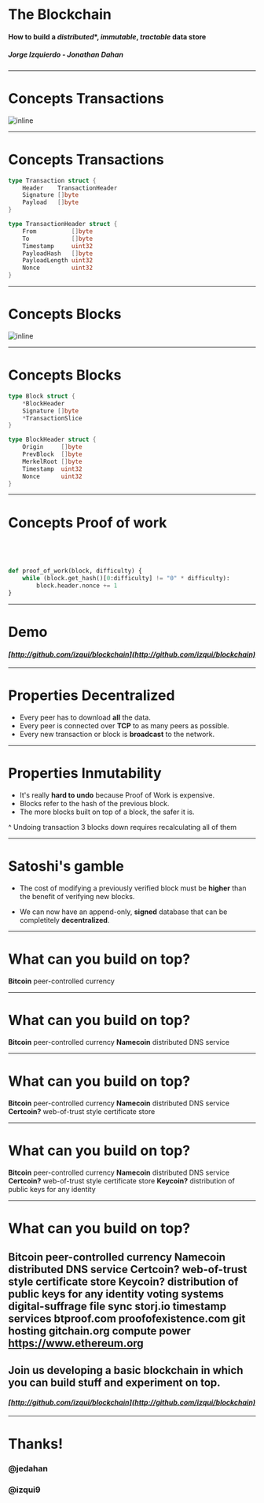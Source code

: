 # The Blockchain

#### How to build a *distributed**, *immutable*, *tractable* data store
##### Jorge Izquierdo *-* Jonathan Dahan

--- 

# **Concepts** Transactions

![inline](https://1-ps.googleusercontent.com/s/www.igvita.com/posts/14/xtransaction-pki.png.pagespeed.ic.elb9fXIUMa.png)

---

# **Concepts** Transactions

```go
type Transaction struct {
	Header    TransactionHeader
	Signature []byte
	Payload   []byte
}

type TransactionHeader struct {
	From          []byte
	To            []byte
	Timestamp     uint32
	PayloadHash   []byte
	PayloadLength uint32
	Nonce         uint32
}
```

---


# **Concepts** Blocks

![inline](https://1-ps.googleusercontent.com/s/www.igvita.com/posts/14/xblockchain-full.png.pagespeed.ic.r5GP2Rwqya.png)

---

# **Concepts** Blocks

```go
type Block struct {
	*BlockHeader
	Signature []byte
	*TransactionSlice
}

type BlockHeader struct {
	Origin     []byte
	PrevBlock  []byte
	MerkelRoot []byte
	Timestamp  uint32
	Nonce      uint32
}
```

---

# **Concepts** Proof of work

```python




def proof_of_work(block, difficulty) {
	while (block.get_hash()[0:difficulty] != "0" * difficulty):
		block.header.nonce += 1
}
```

---

# Demo

#### *[http://github.com/izqui/blockchain](http://github.com/izqui/blockchain)*

---

# **Properties** Decentralized

* Every peer has to download **all** the data.
* Every peer is connected over **TCP** to as many peers as possible.
* Every new transaction or block is **broadcast** to the network.

---

# **Properties** Inmutability

* It's really **hard to undo** because Proof of Work is expensive.
* Blocks refer to the hash of the previous block.
* The more blocks built on top of a block, the safer it is.


^ Undoing transaction 3 blocks down requires recalculating all of them

---

# Satoshi's gamble

* The cost of modifying a previously verified block must be **higher** than the benefit of verifying new blocks.

* We can now have an append-only, **signed** database that can be completitely **decentralized**.

---

# What can you build on top?

**Bitcoin** peer-controlled currency

--- 
# What can you build on top?

**Bitcoin** peer-controlled currency
**Namecoin** distributed DNS service

--- 

# What can you build on top?

**Bitcoin** peer-controlled currency
**Namecoin** distributed DNS service
**Certcoin?** web-of-trust style certificate store

--- 

# What can you build on top?

**Bitcoin** peer-controlled currency
**Namecoin** distributed DNS service
**Certcoin?** web-of-trust style certificate store
**Keycoin?** distribution of public keys for any identity

--- 

# What can you build on top?

**Bitcoin** peer-controlled currency
**Namecoin** distributed DNS service
**Certcoin?** web-of-trust style certificate store
**Keycoin?** distribution of public keys for any identity
**voting systems** digital-suffrage
**file sync** storj.io
**timestamp services** btproof.com proofofexistence.com
**git hosting** gitchain.org
**compute power** https://www.ethereum.org
---

## Join us developing a basic blockchain in which you can **build stuff** and **experiment** on top.

#### *[http://github.com/izqui/blockchain](http://github.com/izqui/blockchain)*

---

# Thanks!

### @jedahan
### @izqui9